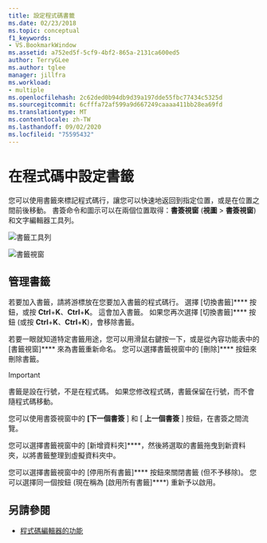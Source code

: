```yaml
---
title: 設定程式碼書籤
ms.date: 02/23/2018
ms.topic: conceptual
f1_keywords:
- VS.BookmarkWindow
ms.assetid: a752ed5f-5cf9-4bf2-865a-2131ca600ed5
author: TerryGLee
ms.author: tglee
manager: jillfra
ms.workload:
- multiple
ms.openlocfilehash: 2c62ded0b94db9d39a197dde55fbc77434c5325d
ms.sourcegitcommit: 6cfffa72af599a9d667249caaaa411bb28ea69fd
ms.translationtype: MT
ms.contentlocale: zh-TW
ms.lasthandoff: 09/02/2020
ms.locfileid: "75595432"
---
```

# <a name="set-bookmarks-in-code"></a>在程式碼中設定書籤

您可以使用書籤來標記程式碼行，讓您可以快速地返回到指定位置，或是在位置之間前後移動。 書簽命令和圖示可以在兩個位置取得：**書簽視窗** (**視圖**  >  **書簽視窗**) 和文字編輯器工具列。

![書籤工具列](media/bookmark-toolbar.png)

![書籤視窗](media/bookmark-window.png)

## <a name="manage-bookmarks"></a>管理書籤

若要加入書籤，請將游標放在您要加入書籤的程式碼行。 選擇 [切換書籤]**** 按鈕，或按 **Ctrl**+**K**、**Ctrl**+**K**。 這會加入書籤。 如果您再次選擇 [切換書籤]**** 按鈕 (或按 **Ctrl**+**K**、**Ctrl**+**K**)，會移除書籤。

若要一眼就知道特定書籤用途，您可以用滑鼠右鍵按一下，或是從內容功能表中的 [書籤視窗]**** 來為書籤重新命名。 您可以選擇書籤視窗中的 [刪除]**** 按鈕來刪除書籤。

> [!IMPORTANT]
> 書籤是設在行號，不是在程式碼。 如果您修改程式碼，書籤保留在行號，而不會隨程式碼移動。

您可以使用書簽視窗中的 **[下一個書簽** ] 和 [ **上一個書簽** ] 按鈕，在書簽之間流覽。

您可以選擇書籤視窗中的 [新增資料夾]****，然後將選取的書籤拖曳到新資料夾，以將書籤整理到虛擬資料夾中。

您可以選擇書籤視窗中的 [停用所有書籤]**** 按鈕來關閉書籤 (但不予移除)。 您可以選擇同一個按鈕 (現在稱為 [啟用所有書籤]****) 重新予以啟用。

## <a name="see-also"></a>另請參閱

- [程式碼編輯器的功能](../ide/writing-code-in-the-code-and-text-editor.md)
